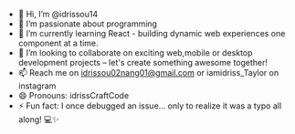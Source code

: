 - 👋 Hi, I’m @idrissou14
- 👀 I’m passionate about programming
- 🌱 I’m currently learning React - building dynamic web experiences one component at a time.
- 💞️ I’m looking to collaborate on exciting web,mobile or desktop development projects – let's create something awesome together!
- 📫 Reach me on idrissou02nang01@gmail.com or iamidriss_Taylor on instagram
- 😄 Pronouns: idrissCraftCode
- ⚡ Fun fact: I once debugged an issue... only to realize it was a typo all along! 💻✨


